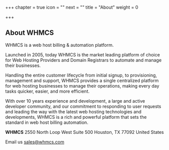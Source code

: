 +++
chapter = true
icon = "<i class='fa fa-code fa-fw'></i>"
next = ""
title = "About"
weight = 0

+++

## About WHMCS

WHMCS is a web host billing & automation platform.

Launched in 2005, today WHMCS is the market leading platform of choice for Web Hosting Providers and Domain Registrars to automate and manage their businesses.

Handling the entire customer lifecycle from initial signup, to provisioning, management and support, WHMCS provides a single centralized platform for web hosting businesses to manage their operations, making every day tasks quicker, easier, and more efficient.

With over 10 years experience and development, a large and active developer community, and our commitment to responding to user requests and leading the way with the latest web hosting technologies and developments, WHMCS is a rich and powerful platform that sets the standard in web host billing automation.

**WHMCS**
2550 North Loop West
Suite 500
Houston, TX 77092
United States

Email us sales@whmcs.com
